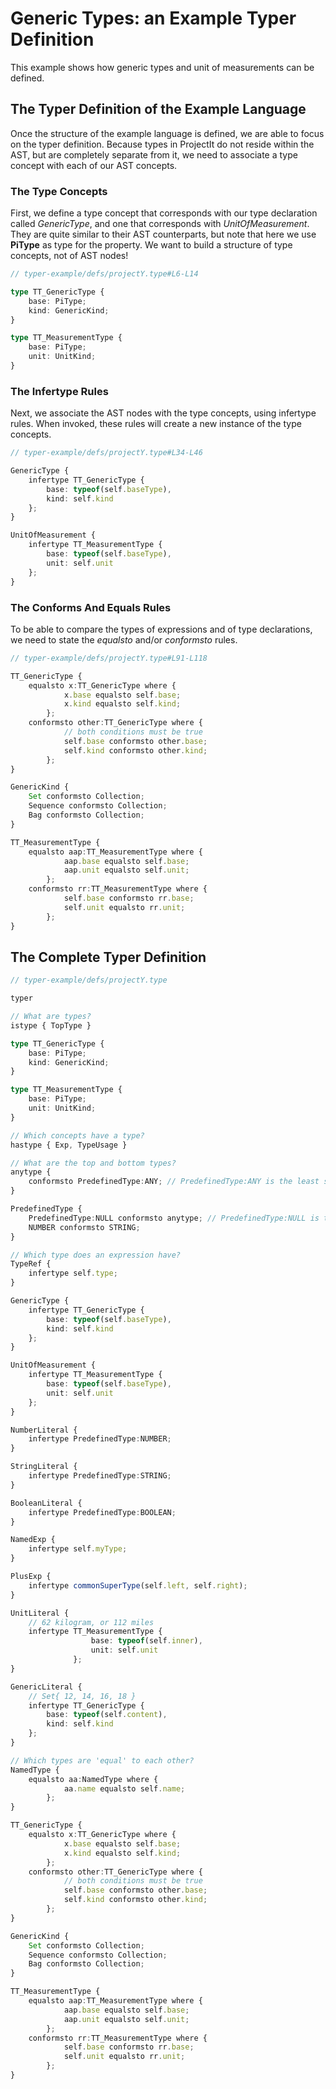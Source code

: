 # Generic Types: an Example Typer Definition

This example shows how generic types and unit of measurements can be defined.

## The Typer Definition of the Example Language

Once the structure of the example language is defined, we are able to focus on 
the typer definition. Because types in ProjectIt do not reside within the AST, 
but are completely separate from it, we need to associate a type concept with 
each of our AST concepts.

### The Type Concepts

First, we define a type concept that corresponds 
with our type declaration called *GenericType*, and one that corresponds with *UnitOfMeasurement*. 
They are quite similar to their AST counterparts, but note that here we use **PiType** as type for the property. 
We want to build a structure of type concepts, not of AST nodes!

```ts
// typer-example/defs/projectY.type#L6-L14

type TT_GenericType {
    base: PiType;
    kind: GenericKind;
}

type TT_MeasurementType {
    base: PiType;
    unit: UnitKind;
}
```

### The Infertype Rules

Next, we associate the AST nodes with the type concepts, using infertype rules. When invoked, these rules will create a new instance of 
the type concepts.  

```ts
// typer-example/defs/projectY.type#L34-L46

GenericType {
    infertype TT_GenericType {
        base: typeof(self.baseType),
        kind: self.kind
    };
}

UnitOfMeasurement {
    infertype TT_MeasurementType {
        base: typeof(self.baseType),
        unit: self.unit
    };
}
```

### The Conforms And Equals Rules

To be able to compare the types of expressions and of type declarations, 
we need to state the *equalsto* and/or *conformsto* rules.

```ts
// typer-example/defs/projectY.type#L91-L118

TT_GenericType {
    equalsto x:TT_GenericType where {
            x.base equalsto self.base;
            x.kind equalsto self.kind;
        };
    conformsto other:TT_GenericType where {
            // both conditions must be true
            self.base conformsto other.base;
            self.kind conformsto other.kind;
        };
}

GenericKind {
    Set conformsto Collection;
    Sequence conformsto Collection;
    Bag conformsto Collection;
}

TT_MeasurementType {
    equalsto aap:TT_MeasurementType where {
            aap.base equalsto self.base;
            aap.unit equalsto self.unit;
        };
    conformsto rr:TT_MeasurementType where {
            self.base conformsto rr.base;
            self.unit equalsto rr.unit;
        };
}
```

## The Complete Typer Definition
```ts
// typer-example/defs/projectY.type

typer

// What are types?
istype { TopType }

type TT_GenericType {
    base: PiType;
    kind: GenericKind;
}

type TT_MeasurementType {
    base: PiType;
    unit: UnitKind;
}

// Which concepts have a type?
hastype { Exp, TypeUsage }

// What are the top and bottom types?
anytype {
    conformsto PredefinedType:ANY; // PredefinedType:ANY is the least specific type
}

PredefinedType {
    PredefinedType:NULL conformsto anytype; // PredefinedType:NULL is the most specific type
    NUMBER conformsto STRING;
}

// Which type does an expression have?
TypeRef {
    infertype self.type;
}

GenericType {
    infertype TT_GenericType {
        base: typeof(self.baseType),
        kind: self.kind
    };
}

UnitOfMeasurement {
    infertype TT_MeasurementType {
        base: typeof(self.baseType),
        unit: self.unit
    };
}

NumberLiteral {
    infertype PredefinedType:NUMBER;
}

StringLiteral {
    infertype PredefinedType:STRING;
}

BooleanLiteral {
    infertype PredefinedType:BOOLEAN;
}

NamedExp {
    infertype self.myType;
}

PlusExp {
    infertype commonSuperType(self.left, self.right);
}

UnitLiteral {
    // 62 kilogram, or 112 miles
    infertype TT_MeasurementType {
                  base: typeof(self.inner),
                  unit: self.unit
              };
}

GenericLiteral {
    // Set{ 12, 14, 16, 18 }
    infertype TT_GenericType {
        base: typeof(self.content),
        kind: self.kind
    };
}

// Which types are 'equal' to each other?
NamedType {
    equalsto aa:NamedType where {
            aa.name equalsto self.name;
        };
}

TT_GenericType {
    equalsto x:TT_GenericType where {
            x.base equalsto self.base;
            x.kind equalsto self.kind;
        };
    conformsto other:TT_GenericType where {
            // both conditions must be true
            self.base conformsto other.base;
            self.kind conformsto other.kind;
        };
}

GenericKind {
    Set conformsto Collection;
    Sequence conformsto Collection;
    Bag conformsto Collection;
}

TT_MeasurementType {
    equalsto aap:TT_MeasurementType where {
            aap.base equalsto self.base;
            aap.unit equalsto self.unit;
        };
    conformsto rr:TT_MeasurementType where {
            self.base conformsto rr.base;
            self.unit equalsto rr.unit;
        };
}

```
